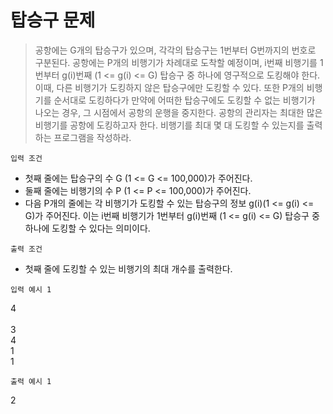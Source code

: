 # 탑승구 문제 

> 공항에는 G개의 탑승구가 있으며, 각각의 탑승구는 1번부터 G번까지의 번호로 구분된다. 
> 공항에는 P개의 비행기가 차례대로 도착할 예정이며, i번째 비행기를 1번부터 g(i)번째 (1 <= g(i) <= G) 탑승구 중 하나에 영구적으로 도킹해야 한다. 
> 이때, 다른 비행기가 도킹하지 않은 탑승구에만 도킹할 수 있다. 
> 또한 P개의 비행기를 순서대로 도킹하다가 만약에 어떠한 탑승구에도 도킹할 수 없는 비행기가 나오는 경우, 그 시점에서 공항의 운행을 중지한다.
> 공항의 관리자는 최대한 많은 비행기를 공항에 도킹하고자 한다. 
> 비행기를 최대 몇 대 도킹할 수 있는지를 출력하는 프로그램을 작성하라. 

`입력 조건` 

* 첫째 줄에는 탑승구의 수 G (1 <= G <= 100,000)가 주어진다. 
* 둘째 줄에는 비행기의 수 P (1 <= P <= 100,000)가 주어진다. 
* 다음 P개의 줄에는 각 비행기가 도킹할 수 있는 탑승구의 정보 g(i)(1 <= g(i) <= G)가 주어진다. 이는 i번째 비행기가 1번부터 g(i)번째 (1 <= g(i) <= G) 탑승구 중 하나에 도킹할 수 있다는 의미이다. 

`출력 조건` 

* 첫째 줄에 도킹할 수 있는 비행기의 최대 개수를 출력한다. 

`입력 예시 1`             

4 <br>                 
3 <br>
4 <br>
1 <br>
1 <br> 

 `출력 예시 1`
 
  2 <br>
